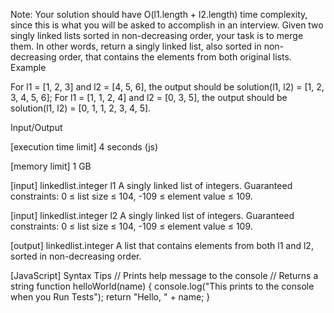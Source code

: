 Note: Your solution should have O(l1.length + l2.length) time complexity, since this is what you will be asked to accomplish in an interview.
Given two singly linked lists sorted in non-decreasing order, your task is to merge them. In other words, return a singly linked list, also sorted in non-decreasing order, that contains the elements from both original lists.
Example

For l1 = [1, 2, 3] and l2 = [4, 5, 6], the output should be
solution(l1, l2) = [1, 2, 3, 4, 5, 6];
For l1 = [1, 1, 2, 4] and l2 = [0, 3, 5], the output should be
solution(l1, l2) = [0, 1, 1, 2, 3, 4, 5].

Input/Output


[execution time limit] 4 seconds (js)


[memory limit] 1 GB


[input] linkedlist.integer l1
A singly linked list of integers.
Guaranteed constraints:
0 ≤ list size ≤ 104,
-109 ≤ element value ≤ 109.


[input] linkedlist.integer l2
A singly linked list of integers.
Guaranteed constraints:
0 ≤ list size ≤ 104,
-109 ≤ element value ≤ 109.


[output] linkedlist.integer
A list that contains elements from both l1 and l2, sorted in non-decreasing order.


[JavaScript] Syntax Tips
// Prints help message to the console
// Returns a string
function helloWorld(name) {
    console.log("This prints to the console when you Run Tests");
    return "Hello, " + name;
}


